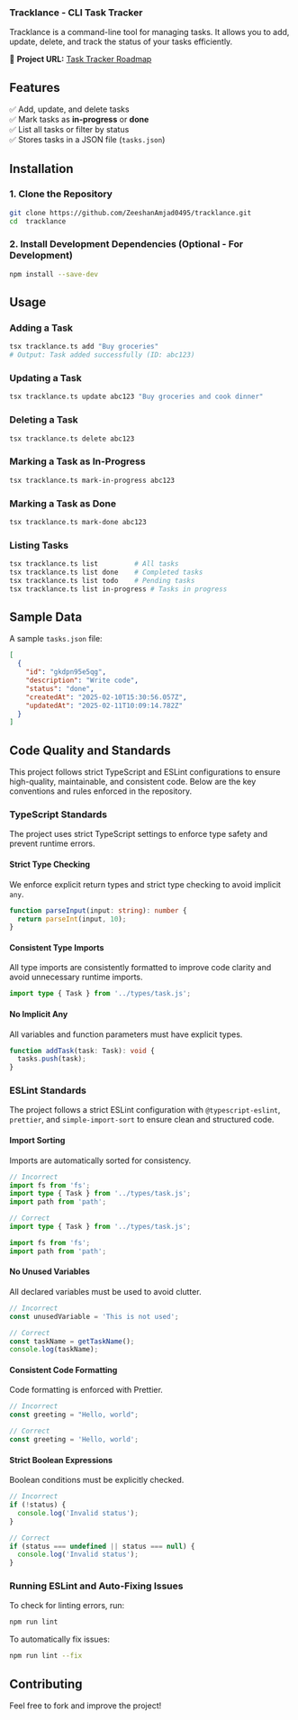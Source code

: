 ### Tracklance - CLI Task Tracker  

Tracklance is a command-line tool for managing tasks. It allows you to add, update, delete, and track the status of your tasks efficiently.  

📌 **Project URL:** [Task Tracker Roadmap](https://roadmap.sh/projects/task-tracker)  

## Features  

✅ Add, update, and delete tasks  
✅ Mark tasks as **in-progress** or **done**  
✅ List all tasks or filter by status  
✅ Stores tasks in a JSON file (`tasks.json`)  

## Installation  

### 1. Clone the Repository  

```bash
git clone https://github.com/ZeeshanAmjad0495/tracklance.git
cd  tracklance
```

### 2. Install Development Dependencies (Optional - For Development)

```bash
npm install --save-dev
```


## Usage  

### Adding a Task  

```bash
tsx tracklance.ts add "Buy groceries"
# Output: Task added successfully (ID: abc123)
```

### Updating a Task  

```bash
tsx tracklance.ts update abc123 "Buy groceries and cook dinner"
```

### Deleting a Task  

```bash
tsx tracklance.ts delete abc123
```

### Marking a Task as In-Progress  

```bash
tsx tracklance.ts mark-in-progress abc123
```

### Marking a Task as Done  

```bash
tsx tracklance.ts mark-done abc123
```

### Listing Tasks  

```bash
tsx tracklance.ts list         # All tasks  
tsx tracklance.ts list done    # Completed tasks  
tsx tracklance.ts list todo    # Pending tasks  
tsx tracklance.ts list in-progress # Tasks in progress  
```

## Sample Data  

A sample `tasks.json` file:  

```json
[
  {
    "id": "gkdpn95e5qg",
    "description": "Write code",
    "status": "done",
    "createdAt": "2025-02-10T15:30:56.057Z",
    "updatedAt": "2025-02-11T10:09:14.782Z"
  }
]
```

## Code Quality and Standards

This project follows strict TypeScript and ESLint configurations to ensure high-quality, maintainable, and consistent code. Below are the key conventions and rules enforced in the repository.

### TypeScript Standards

The project uses strict TypeScript settings to enforce type safety and prevent runtime errors.

#### **Strict Type Checking**
We enforce explicit return types and strict type checking to avoid implicit `any`.

```ts
function parseInput(input: string): number {
  return parseInt(input, 10);
}
```

#### **Consistent Type Imports**
All type imports are consistently formatted to improve code clarity and avoid unnecessary runtime imports.

```ts
import type { Task } from '../types/task.js';
```

#### **No Implicit Any**
All variables and function parameters must have explicit types.

```ts
function addTask(task: Task): void {
  tasks.push(task);
}
```

### ESLint Standards

The project follows a strict ESLint configuration with `@typescript-eslint`, `prettier`, and `simple-import-sort` to ensure clean and structured code.

#### **Import Sorting**
Imports are automatically sorted for consistency.

```ts
// Incorrect
import fs from 'fs';
import type { Task } from '../types/task.js';
import path from 'path';

// Correct
import type { Task } from '../types/task.js';

import fs from 'fs';
import path from 'path';
```

#### **No Unused Variables**
All declared variables must be used to avoid clutter.

```ts
// Incorrect
const unusedVariable = 'This is not used';

// Correct
const taskName = getTaskName();
console.log(taskName);
```

#### **Consistent Code Formatting**
Code formatting is enforced with Prettier.

```ts
// Incorrect
const greeting = "Hello, world";

// Correct
const greeting = 'Hello, world';
```

#### **Strict Boolean Expressions**
Boolean conditions must be explicitly checked.

```ts
// Incorrect
if (!status) {
  console.log('Invalid status');
}

// Correct
if (status === undefined || status === null) {
  console.log('Invalid status');
}
```

### Running ESLint and Auto-Fixing Issues

To check for linting errors, run:

```sh
npm run lint
```

To automatically fix issues:

```sh
npm run lint --fix
```

## Contributing  

Feel free to fork and improve the project!